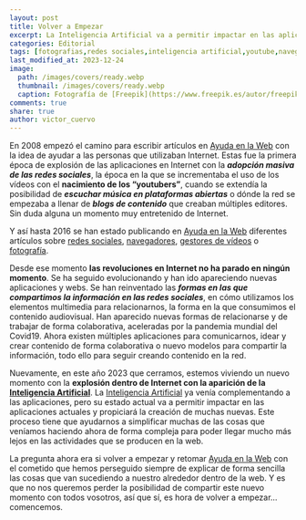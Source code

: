 ```yaml
---
layout: post
title: Volver a Empezar
excerpt: La Inteligencia Artificial va a permitir impactar en las aplicaciones actuales y propiciar la creación de muchas nuevas. Así que es el momento de volver a empezar…
categories: Editorial
tags: [fotografias,redes sociales,inteligencia artificial,youtube,navegadores]
last_modified_at: 2023-12-24
image:
  path: /images/covers/ready.webp
  thumbnail: /images/covers/ready.webp
  caption: Fotografía de [Freepik](https://www.freepik.es/autor/freepik)
comments: true
share: true
author: victor_cuervo
---
```


En 2008 empezó el camino para escribir artículos en [Ayuda en la Web](https://www.ayudaenlaweb.com/) con la idea de ayudar a las personas que utilizaban Internet. Estas fue la primera época de explosión de las aplicaciones en Internet con la _**adopción masiva de las redes sociales**_, la época en la que se incrementaba el uso de los vídeos con el **nacimiento de los “youtubers”**, cuando se extendía la posibilidad de _**escuchar música en plataformas abiertas**_ o dónde la red se empezaba a llenar de _**blogs de contenido**_ que creaban múltiples editores. Sin duda alguna un momento muy entretenido de Internet.


Y así hasta 2016 se han estado publicando en [Ayuda en la Web](https://www.ayudaenlaweb.com/) diferentes artículos sobre [redes sociales](https://www.ayudaenlaweb.com/redes-sociales/), [navegadores](https://www.ayudaenlaweb.com/navegadores/), [gestores de vídeos](https://www.ayudaenlaweb.com/gestores-videos/) o [fotografía](https://www.ayudaenlaweb.com/fotografia/).


Desde ese momento **las revoluciones en Internet no ha parado en ningún momento**. Se ha seguido evolucionando y han ido apareciendo nuevas aplicaciones y webs. Se han reinventado las _**formas en las que compartimos la información en las redes sociales**_, en cómo utilizamos los elementos multimedia para relacionarnos, la forma en la que consumimos el contenido audiovisual. Han aparecido nuevas formas de relacionarse y de trabajar de forma colaborativa, aceleradas por la pandemia mundial del Covid19. Ahora existen múltiples aplicaciones para comunicarnos, idear y crear contenido de forma colaborativa o nuevo modelos para compartir la información, todo ello para seguir creando contenido en la red.


Nuevamente, en este año 2023 que cerramos, estemos viviendo un nuevo momento con la **explosión dentro de Internet con la aparición de la** [**Inteligencia Artificial**](https://www.ayudaenlaweb.com/inteligencia-artificial/). La [Inteligencia Artificial](https://www.ayudaenlaweb.com/inteligencia-artificial/) ya venía complementando a las aplicaciones, pero su estado actual va a permitir impactar en las aplicaciones actuales y propiciará la creación de muchas nuevas. Este proceso tiene que ayudarnos a simplificar muchas de las cosas que veníamos haciendo ahora de forma compleja para poder llegar mucho más lejos en las actividades que se producen en la web.


La pregunta ahora era si volver a empezar y retomar [Ayuda en la Web](https://www.ayudaenlaweb.com/) con el cometido que hemos perseguido siempre de explicar de forma sencilla las cosas que van sucediendo a nuestro alrededor dentro de la web. Y es que no nos queremos perder la posibilidad de compartir este nuevo momento con todos vosotros, así que sí, es hora de volver a empezar… comencemos.

